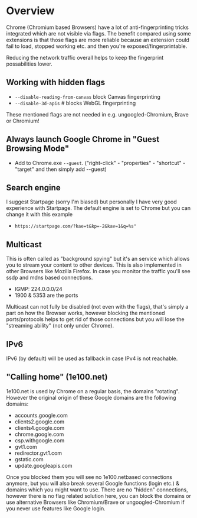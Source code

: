 # Overview

Chrome (Chromium based Browsers) have a lot of anti-fingerprinting tricks integrated which are not visible via flags. The benefit compared using some extensions is that those flags are more reliable because an extension could fail to load, stopped working etc. and then you're exposed/fingerprintable.

Reducing the network traffic overall helps to keep the fingerprint possabilities lower. 

## Working with hidden flags

* `--disable-reading-from-canvas` block Canvas fingerprinting
* `--disable-3d-apis` # blocks WebGL fingerprinting

These mentioned flags are not needed in e.g. ungoogled-Chromium, Brave or Chromium!


## Always launch Google Chrome in "Guest Browsing Mode"

* Add to Chrome.exe `--guest`. ("right-click" - "properties" - "shortcut" - "target" and then simply add --guest)

## Search engine

I suggest Startpage (sorry I'm biased) but personally I have very good experience with Startpage. The default engine is set to Chrome but you can change it with this example

* `https://startpage.com/?kae=t&kp=-2&kav=1&q=%s"`


## Multicast

This is often called as "background spying" but it's an service which allows you to stream your content to other devices. This is also implemented in other Browsers like Mozilla Firefox. In case you monitor the traffic you'll see ssdp and mdns based connections.

* IGMP: 224.0.0.0/24
* 1900 & 5353 are the ports

Multicast can not fully be disabled (not even with the flags), that's simply a part on how the Browser works, however blocking the mentioned ports/protocols helps to get rid of those connections but you will lose the "streaming ability" (not only under Chrome).

## IPv6

IPv6 (by default) will be used as fallback in case IPv4 is not reachable. 

## "Calling home" (1e100.net)

1e100.net is used by Chrome on a regular basis, the domains "rotating". However the original origin of these Google domains are the following domains:

* accounts.google.com
* clients2.google.com
* clients4.google.com
* chrome.google.com
* csp.withgoogle.com
* gvt1.com
* redirector.gvt1.com
* gstatic.com
* update.googleapis.com

Once you blocked them you will see no 1e100.netbased connections anymore, but you will also break several Google functions (login etc.) & domains which you might want to use. There are no "hidden" connections, however there is no flag related solution here, you can block the domains or use alternative Browsers like Chromium/Brave or ungoogled-Chromium if you never use features like Google login.
